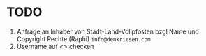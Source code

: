 # TODO 

1. Anfrage an Inhaber von Stadt-Land-Vollpfosten bzgl Name und Copyright Rechte (Raphi) `info@denkriesen.com`
2. Username auf <> checken